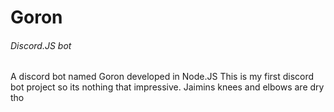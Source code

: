 # Goron
###### Discord.JS bot  
A discord bot named Goron developed in Node.JS
This is my first discord bot project so its nothing that impressive.
Jaimins knees and elbows are dry tho
